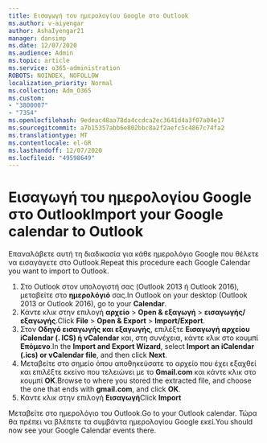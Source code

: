 ```yaml
---
title: Εισαγωγή του ημερολογίου Google στο Outlook
ms.author: v-aiyengar
author: AshaIyengar21
manager: dansimp
ms.date: 12/07/2020
ms.audience: Admin
ms.topic: article
ms.service: o365-administration
ROBOTS: NOINDEX, NOFOLLOW
localization_priority: Normal
ms.collection: Adm_O365
ms.custom:
- "3800007"
- "7354"
ms.openlocfilehash: 9edeac48aa78da4ccdca2ec3641d4a3f07a04e17
ms.sourcegitcommit: a7b15357abb6e802bbc8a2f2aefc5c4867c74fa2
ms.translationtype: MT
ms.contentlocale: el-GR
ms.lasthandoff: 12/07/2020
ms.locfileid: "49598649"
---
```

# <a name="import-your-google-calendar-to-outlook"></a><span data-ttu-id="2bb25-102">Εισαγωγή του ημερολογίου Google στο Outlook</span><span class="sxs-lookup"><span data-stu-id="2bb25-102">Import your Google calendar to Outlook</span></span>

<span data-ttu-id="2bb25-103">Επαναλάβετε αυτή τη διαδικασία για κάθε ημερολόγιο Google που θέλετε να εισαγάγετε στο Outlook.</span><span class="sxs-lookup"><span data-stu-id="2bb25-103">Repeat this procedure each Google Calendar you want to import to Outlook.</span></span>

1. <span data-ttu-id="2bb25-104">Στο Outlook στον υπολογιστή σας (Outlook 2013 ή Outlook 2016), μεταβείτε στο **ημερολόγιό** σας.</span><span class="sxs-lookup"><span data-stu-id="2bb25-104">In Outlook on your desktop (Outlook 2013 or Outlook 2016), go to your **Calendar**.</span></span>
1. <span data-ttu-id="2bb25-105">Κάντε κλικ στην επιλογή **αρχείο**  >  **Open & εξαγωγή**  >  **εισαγωγής/εξαγωγής**.</span><span class="sxs-lookup"><span data-stu-id="2bb25-105">Click **File** > **Open & Export** > **Import/Export**.</span></span>
1. <span data-ttu-id="2bb25-106">Στον **Οδηγό εισαγωγής και εξαγωγής**, επιλέξτε **Εισαγωγή αρχείου iCalendar (. ICS) ή vCalendar** και, στη συνέχεια, κάντε κλικ στο κουμπί **Επόμενο**.</span><span class="sxs-lookup"><span data-stu-id="2bb25-106">In the **Import and Export Wizard**, select **Import an iCalendar (.ics) or vCalendar file**, and then click **Next**.</span></span>
1. <span data-ttu-id="2bb25-107">Μεταβείτε στο σημείο όπου αποθηκεύσατε το αρχείο που έχει εξαχθεί και επιλέξτε εκείνο που τελειώνει με το **Gmail.com** και κάντε κλικ στο κουμπί **OK**.</span><span class="sxs-lookup"><span data-stu-id="2bb25-107">Browse to where you stored the extracted file, and choose the one that ends with **gmail.com**, and click **OK**.</span></span>
1. <span data-ttu-id="2bb25-108">Κάντε κλικ στην επιλογή **Εισαγωγή**</span><span class="sxs-lookup"><span data-stu-id="2bb25-108">Click **Import**</span></span>

<span data-ttu-id="2bb25-109">Μεταβείτε στο ημερολόγιο του Outlook.</span><span class="sxs-lookup"><span data-stu-id="2bb25-109">Go to your Outlook calendar.</span></span> <span data-ttu-id="2bb25-110">Τώρα θα πρέπει να βλέπετε τα συμβάντα ημερολογίου Google εκεί.</span><span class="sxs-lookup"><span data-stu-id="2bb25-110">You should now see your Google Calendar events there.</span></span>

